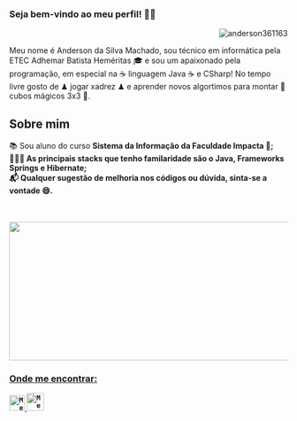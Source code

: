### Seja bem-vindo ao meu perfil! 👋🏾

<img align="right" src="https://github-readme-stats.vercel.app/api/top-langs/?username=anderson361163&hide=html&vue&theme=dracula" alt="anderson361163" />

<br>

Meu nome é Anderson da Silva Machado, sou técnico em informática pela ETEC Adhemar Batista Heméritas 🎓 e sou um apaixonado pela programação, em especial na ☕ linguagem Java ☕ e CSharp! No tempo livre gosto de ♟ jogar xadrez ♟ e aprender novos algortimos para montar 🎩 cubos mágicos 3x3 🎩. 

## Sobre mim
📚 Sou aluno do curso <b>Sistema da Informação<b> da <b>Faculdade Impacta</b> 🎯; <br/> 
👨🏾‍💻 As principais stacks que tenho familaridade são o Java, Frameworks Springs e Hibernate;<br/>
📬 Qualquer sugestão de melhoria nos códigos ou dúvida, sinta-se a vontade 😄.<br/>
  <br/><br/>
  
 <div>
  <a href="https://github.com/anderson361163">
  <img height="250em" width="560em" src="https://github-readme-stats.vercel.app/api?username=anderson361163&show_icons=true&theme=dracula&include_all_commits=true&count_private=true"/>
</div>
   
### Onde me encontrar:

<a href="https://br.linkedin.com/in/anderson-machado368">
  <code><img alt="Meu linkedin" width="28" src="https://img.icons8.com/fluent/48/000000/linkedin.png" /></code>
</a>

<a href="mailto:anderson361163@gmail.com">
  <code><img alt="Meu e-mail" width="32" src="https://img.icons8.com/fluent/48/000000/gmail--v1.png" /></code>
</a>
 


